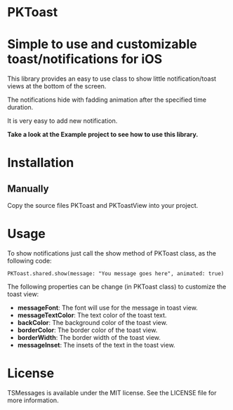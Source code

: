 # PKToast
Simple to use and customizable toast/notifications for iOS
======================

This library provides an easy to use class to show little notification/toast views at the bottom of the screen.

The notifications hide with fadding animation after the specified time duration.

It is very easy to add new notification.

**Take a look at the Example project to see how to use this library.** 


# Installation

## Manually
Copy the source files PKToast and PKToastView into your project.


# Usage

To show notifications just call the show method of PKToast class, as the following code: 

`PKToast.shared.show(message: "You message goes here", animated: true)`


The following properties can be change (in PKToast class) to customize the toast view:

* **messageFont**: The font will use for the message in toast view.
* **messageTextColor**: The text color of the toast text.
* **backColor**: The background color of the toast view.
* **borderColor**: The border color of the toast view.
* **borderWidth**: The border width of the toast view.
* **messageInset**: The insets of the text in the toast view.


# License
TSMessages is available under the MIT license. See the LICENSE file for more information.
